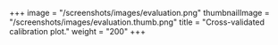 +++
image =  "/screenshots/images/evaluation.png"
thumbnailImage = "/screenshots/images/evaluation.thumb.png"
title =  "Cross-validated calibration plot."
weight = "200"
+++

